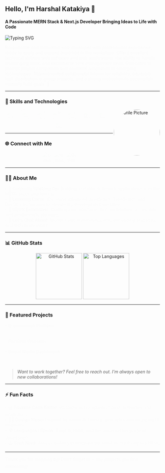 <h2 align="left">Hello, I'm Harshal Katakiya 👋</h2>
<h4 align="left">A Passionate MERN Stack & Next.js Developer Bringing Ideas to Life with Code</h4>

<p align="left">
    <img src="https://readme-typing-svg.herokuapp.com?font=Fira+Code&size=20&duration=4000&pause=500&color=F7B801&width=435&lines=Building+Innovative+Web+Applications;Experienced+MERN+Stack+Developer;Let's+Create+Something+Amazing!+%F0%9F%9A%80" alt="Typing SVG" />
</p>

<p align="left" style="animation: fadeIn 2s;">Responsible and motivated web developer with professional experience, ready to apply and expand expertise in the workplace. Offers excellent technical abilities with software and web applications, the ability to handle challenging work, and exceptional time management skills. Dedicated to prompt project completion and continual adaptation to emerging technologies. Team-oriented collaborator known for reliability, equitable task distribution in group projects, and a strong motivation to accomplish mutually held goals. 🚀</p>

---

### 💼 Skills and Technologies

<img align="right" height="150" src="https://avatars.githubusercontent.com/u/130819757?s=400&u=d9a1fcb6b984b66dadc9b49673ecb12aa63b35d9&v=4" alt="Profile Picture" style="border-radius: 50%; animation: float 3s ease-in-out infinite;" />

<div align="center" style="animation: fadeIn 3s;">
  <img src="https://cdn.jsdelivr.net/gh/devicons/devicon/icons/html5/html5-original.svg" height="30" alt="HTML5" style="animation: spin 6s linear infinite;" />
  <img width="12" />
  <img src="https://cdn.jsdelivr.net/gh/devicons/devicon/icons/css3/css3-original.svg" height="30" alt="CSS3" style="animation: spin 6s linear infinite reverse;" />
  <img width="12" />
  <img src="https://cdn.jsdelivr.net/gh/devicons/devicon/icons/javascript/javascript-original.svg" height="30" alt="JavaScript" style="animation: bounce 2s infinite;" />
  <img width="12" />
  <img src="https://cdn.jsdelivr.net/gh/devicons/devicon/icons/react/react-original.svg" height="30" alt="React" style="animation: pulse 2s infinite;" />
  <img width="12" />
  <img src="https://cdn.jsdelivr.net/gh/devicons/devicon/icons/redux/redux-original.svg" height="30" alt="Redux" style="animation: swing 1s infinite;" />
  <img width="12" />
  <img src="https://cdn.jsdelivr.net/gh/devicons/devicon/icons/nodejs/nodejs-original.svg" height="30" alt="Node.js" style="animation: jello 3s infinite;" />
  <img width="12" />
  <img src="https://cdn.jsdelivr.net/gh/devicons/devicon/icons/nextjs/nextjs-original.svg" height="30" alt="Next.js" style="animation: wobble 4s infinite;" />
  <img width="12" />
  <img src="https://cdn.jsdelivr.net/gh/devicons/devicon/icons/mongodb/mongodb-original.svg" height="30" alt="MongoDB" style="animation: shake 2s infinite;" />
</div>

---

### 🌐 Connect with Me

<div align="center" style="animation: fadeIn 2s;">
  <a href="https://www.linkedin.com/in/harshal-katakiya" target="_blank">
    <img src="https://img.shields.io/static/v1?message=LinkedIn&logo=linkedin&label=&color=0077B5&logoColor=white&labelColor=&style=for-the-badge" height="35" alt="LinkedIn" style="animation: pulse 1.5s infinite;" />
  </a>
  <a href="https://www.instagram.com/harshal_katakiya_/" target="_blank">
    <img src="https://img.shields.io/static/v1?message=Instagram&logo=instagram&label=&color=E4405F&logoColor=white&labelColor=&style=for-the-badge" height="35" alt="Instagram" style="animation: pulse 1.5s infinite;" />
  </a>
  <a href="https://github.com/Harshalkatakiya" target="_blank">
    <img src="https://img.shields.io/static/v1?message=GitHub&logo=github&label=&color=181717&logoColor=white&labelColor=&style=for-the-badge" height="35" alt="GitHub" style="animation: pulse 1.5s infinite;" />
  </a>
</div>

---

### 👨‍💻 About Me

<div style="animation: fadeIn 3s;">
- 🔭 <b>Currently Working On:</b> Building scalable, full-stack applications with the MERN stack and Next.js.<br />
- 🌱 <b>Learning Curve:</b> Exploring advanced JavaScript, TypeScript, and DevOps techniques to elevate my development workflow.<br />
- 🎨 <b>UI/UX Enthusiast:</b> Crafting user interfaces that are intuitive, accessible, and aesthetically pleasing.<br />
- 💬 <b>Let's Chat About:</b> Modern web frameworks, efficient coding practices, and tech innovations!
</div>

---

<!-- ### 📊 GitHub Stats

<div align="center" style="animation: fadeIn 3s;">
  <img src="https://github-readme-stats.vercel.app/api?username=Harshalkatakiya&show_icons=true&theme=radical" height="150" alt="GitHub Stats" style="animation: fadeIn 2s;" />
  <img src="https://github-readme-stats.vercel.app/api/top-langs/?username=Harshalkatakiya&layout=compact&theme=radical" height="150" alt="Top Languages" style="animation: fadeIn 2s;" />
</div>

--- -->

### 📊 GitHub Stats

<div align="center">
  <img src="https://github-readme-stats.vercel.app/api?username=Harshalkatakiya&show_icons=true&theme=radical" height="150" alt="GitHub Stats" />
  <img src="https://github-readme-stats.vercel.app/api/top-langs/?username=Harshalkatakiya&layout=compact&theme=radical" height="150" alt="Top Languages" />
</div>

---

### 🚀 Featured Projects

<div style="animation: fadeIn 3s;">
- <b>E-commerce Platform:</b> <span style="animation: fadeIn 3s;">A complete e-commerce solution built with the MERN stack, supporting secure payments and real-time inventory management.</span><br />
- <b>Portfolio Website:</b> <span style="animation: fadeIn 3s;">A responsive portfolio built with Next.js, showcasing my projects, skills, and professional journey.</span><br />
- <b>Social Media Dashboard:</b> <span style="animation: fadeIn 3s;">Real-time social media dashboard developed with React, Redux, and MongoDB to manage user engagement and interactions.</span>
</div>

> _Want to work together? Feel free to reach out. I'm always open to new collaborations!_

---

### ⚡ Fun Facts

<div style="animation: fadeIn 3s;">
- 💻 <b>Favorite Code Editor:</b> VS Code with a splash of custom themes and extensions.<br />
- 🧑‍🎨 <b>Design Muse:</b> Inspired by minimalist design principles and engaging UI elements.<br />
- 🌍 <b>Languages I Speak:</b> English, Hindi, and the universal language of JavaScript!<br />
- 🕹️ <b>Tech Nerd:</b> Always looking to integrate the latest tech into my workflow.
</div>

---

<p style="animation: fadeIn 2s;">Thank you for stopping by! Don't forget to ⭐️ any projects you find interesting!</p>

<style>
  @keyframes float {
    0%, 100% { transform: translateY(0); }
    50% { transform: translateY(-10px); }
  }
  @keyframes spin {
    0% { transform: rotate(0deg); }
    100% { transform: rotate(360deg); }
  }
  @keyframes bounce {
    0%, 100% { transform: translateY(0); }
    50% { transform: translateY(-15px); }
  }
  @keyframes pulse {
    0% { transform: scale(1); }
    50% { transform: scale(1.05); }
    100% { transform: scale(1); }
  }
  @keyframes swing {
    0%, 100% { transform: rotate(0); }
    50% { transform: rotate(15deg); }
  }
  @keyframes jello {
    0%, 100% { transform: scale(1); }
    25% { transform: scale(0.9); }
    50% { transform: scale(1.1); }
  }
  @keyframes wobble {
    0% { transform: rotate(0); }
    25% { transform: rotate(5deg); }
    50% { transform: rotate(-5deg); }
    75% { transform: rotate(5deg); }
    100% { transform: rotate(0); }
  }
  @keyframes shake {
    0%, 100% { transform: translateX(0); }
    25% { transform: translateX(-5px); }
    75% { transform: translateX(5px); }
  }
  @keyframes fadeIn {
    0% { opacity: 0; }
    100% { opacity: 1; }
  }
</style>
